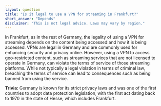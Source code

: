 ```yaml
---
layout: question
title: "Is it legal to use a VPN for streaming in Frankfurt?"
short_answer: "Depends"
disclaimer: "This is not legal advice. Laws may vary by region."
---
```


In Frankfurt, as in the rest of Germany, the legality of using a VPN for streaming depends on the content being accessed and how it is being accessed. VPNs are legal in Germany and are commonly used for enhancing security and privacy online. However, using a VPN to access geo-restricted content, such as streaming services that are not licensed to operate in Germany, can violate the terms of service of those streaming platforms. While not typically a legal violation in terms of criminal law, breaching the terms of service can lead to consequences such as being banned from using the service.

**Trivia:** Germany is known for its strict privacy laws and was one of the first countries to adopt data protection legislation, with the first act dating back to 1970 in the state of Hesse, which includes Frankfurt.
